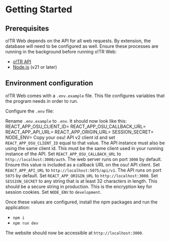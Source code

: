 # Getting Started

## Prerequisites

o!TR Web depends on the API for all web requests. By extension, the database will need to be configured as well. Ensure
these processes are running in the background before running o!TR Web:

* [o!TR API](o-TR-API.md)
* [Node.js](https://nodejs.org/en) (v21 or later)

## Environment configuration

o!TR Web comes with a `.env.example` file. This file configures variables that the program needs in order to run.

Configure the `.env` file:

<procedure>
    <step>
        Rename <code>.env.example</code> to <code>.env</code>. It should now look like this:
        <code-block>
            REACT_APP_OSU_CLIENT_ID=
            REACT_APP_OSU_CALLBACK_URL=
            REACT_APP_API_URL=
            REACT_APP_ORIGIN_URL=
            SESSION_SECRET=
            NODE_ENV=
        </code-block>
    </step>
    <step>
        Copy your osu! API v2 client id and set <code>REACT_APP_OSU_CLIENT_ID</code> equal to that value.
        <note>
            The API instance must also be using the same client id.
        </note>
        <note>
            This must be the same client used in your running instance of the API.
        </note>
    </step>
    <step>
        Set <code>REACT_APP_OSU_CALLBACK_URL</code> to <code>http://localhost:3000/auth</code>. The web server runs on port <code>3000</code> by default.
        <tip>
            Ensure this value is included as a callback URL on the osu! API client.
        </tip>
    </step>
    <step>
        Set <code>REACT_APP_API_URL</code> to <code>http://localhost:5075/api/v1</code>. The API runs on port <code>5075</code> by default.
    </step>
    <step>
        Set <code>REACT_APP_ORIGIN_URL</code> to <code>http://localhost:3000</code>.
    </step>
    <step>
    Set <code>SESSION_SECRET</code> to any string that is at least 32 characters in length.
        <tip>
            This should be a secure string in production. This is the encryption key for session cookies.
        </tip>
    </step>
    <step>
        Set <code>NODE_ENV</code> to <code>development</code>.
    </step>
</procedure>

Once these values are configured, install the npm packages and run the application:

* `npm i`
* `npm run dev`

The website should now be accessible at `http://localhost:3000`.